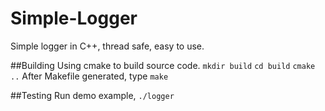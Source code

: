 # Simple-Logger
Simple logger in C++, thread safe, easy to use.

##Building
Using cmake to build source code.
`mkdir build`
`cd build` 
`cmake ..`
After Makefile generated, type `make`

##Testing
Run demo example,
`./logger`

